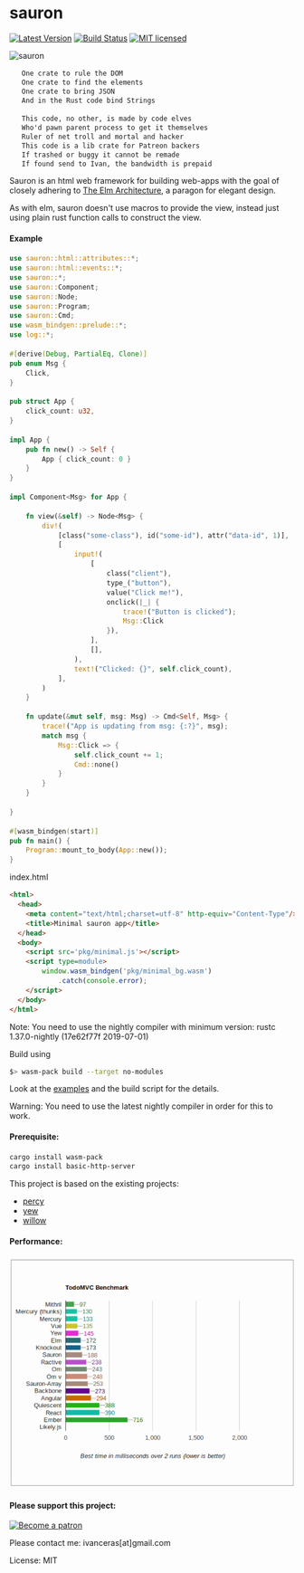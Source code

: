 # sauron


[![Latest Version](https://img.shields.io/crates/v/sauron.svg)](https://crates.io/crates/sauron)
[![Build Status](https://travis-ci.org/ivanceras/sauron.svg?branch=master)](https://travis-ci.org/ivanceras/sauron)
[![MIT licensed](https://img.shields.io/badge/license-MIT-blue.svg)](./LICENSE)

![sauron](https://raw.githubusercontent.com/ivanceras/sauron/master/assets/sauron.png)

```log,ignore
   One crate to rule the DOM
   One crate to find the elements
   One crate to bring JSON
   And in the Rust code bind Strings

   This code, no other, is made by code elves
   Who'd pawn parent process to get it themselves
   Ruler of net troll and mortal and hacker
   This code is a lib crate for Patreon backers
   If trashed or buggy it cannot be remade
   If found send to Ivan, the bandwidth is prepaid
```


 Sauron is an html web framework for building web-apps with the goal of
 closely adhering to [The Elm Architecture](https://guide.elm-lang.org/architecture/), a paragon for elegant design.

 As with elm, sauron doesn't use macros to provide the view, instead just using plain rust function calls to construct the view.

#### Example
```rust
use sauron::html::attributes::*;
use sauron::html::events::*;
use sauron::*;
use sauron::Component;
use sauron::Node;
use sauron::Program;
use sauron::Cmd;
use wasm_bindgen::prelude::*;
use log::*;

#[derive(Debug, PartialEq, Clone)]
pub enum Msg {
    Click,
}

pub struct App {
    click_count: u32,
}

impl App {
    pub fn new() -> Self {
        App { click_count: 0 }
    }
}

impl Component<Msg> for App {

    fn view(&self) -> Node<Msg> {
        div!(
            [class("some-class"), id("some-id"), attr("data-id", 1)],
            [
                input!(
                    [
                        class("client"),
                        type_("button"),
                        value("Click me!"),
                        onclick(|_| {
                            trace!("Button is clicked");
                            Msg::Click
                        }),
                    ],
                    [],
                ),
                text!("Clicked: {}", self.click_count),
            ],
        )
    }

    fn update(&mut self, msg: Msg) -> Cmd<Self, Msg> {
        trace!("App is updating from msg: {:?}", msg);
        match msg {
            Msg::Click => {
                self.click_count += 1;
                Cmd::none()
            }
        }
    }

}

#[wasm_bindgen(start)]
pub fn main() {
    Program::mount_to_body(App::new());
}
```
index.html
```html
<html>
  <head>
    <meta content="text/html;charset=utf-8" http-equiv="Content-Type"/>
    <title>Minimal sauron app</title>
  </head>
  <body>
    <script src='pkg/minimal.js'></script>
    <script type=module>
        window.wasm_bindgen('pkg/minimal_bg.wasm')
            .catch(console.error);
    </script>
  </body>
</html>
```

Note: You need to use the nightly compiler with minimum version: rustc 1.37.0-nightly (17e62f77f 2019-07-01)

Build using
```sh
$> wasm-pack build --target no-modules
```
Look at the [examples](https://github.com/ivanceras/sauron/tree/master/examples)
and the build script for the details.

Warning: You need to use the latest nightly compiler in order for this to work.

#### Prerequisite:

```sh
cargo install wasm-pack
cargo install basic-http-server
```


This project is based on the existing projects:
 - [percy](https://github.com/chinedufn/percy)
 - [yew](https://github.com/DenisKolodin/yew)
 - [willow](https://github.com/sindreij/willow)

#### Performance:
![Benchmark](https://raw.githubusercontent.com/ivanceras/todomvc-perf-comparison/sauron-benchmark/sauron-0.10.0.png)

#### Please support this project:
 [![Become a patron](https://c5.patreon.com/external/logo/become_a_patron_button.png)](https://www.patreon.com/ivanceras)


Please contact me: ivanceras[at]gmail.com


License: MIT
